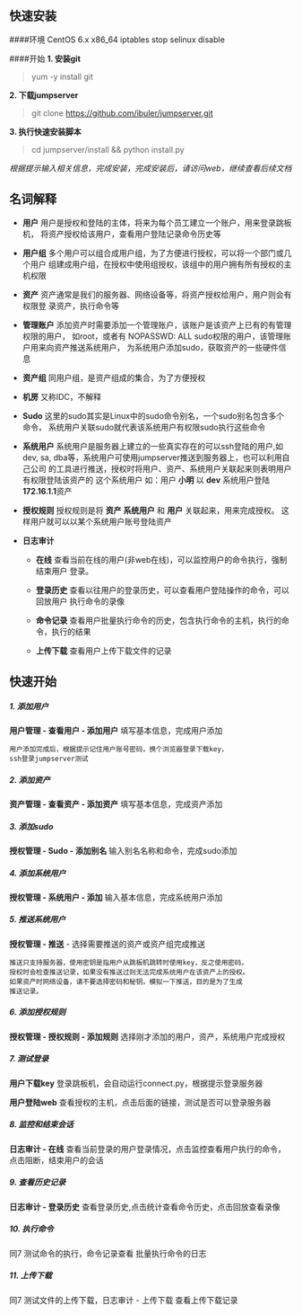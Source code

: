 快速安装
------
####环境
	CentOS 6.x x86_64
	iptables stop
	selinux disable
	
	
####开始
**1. 安装git**
    
> yum -y install git
	 
**2. 下载jumpserver**
	
> git clone https://github.com/ibuler/jumpserver.git

**3. 执行快速安装脚本**

> cd jumpserver/install && python install.py


 *根据提示输入相关信息，完成安装，完成安装后，请访问web，继续查看后续文档*



名词解释
------


* **用户** 用户是授权和登陆的主体，将来为每个员工建立一个账户，用来登录跳板机，
  将资产授权给该用户，查看用户登陆记录命令历史等

* **用户组** 多个用户可以组合成用户组，为了方便进行授权，可以将一个部门或几个用户
  组建成用户组，在授权中使用组授权，该组中的用户拥有所有授权的主机权限

* **资产** 资产通常是我们的服务器、网络设备等，将资产授权给用户，用户则会有权限登
  录资产，执行命令等

* **管理账户** 添加资产时需要添加一个管理账户，该账户是该资产上已有的有管理权限的用户，
  如root，或者有 NOPASSWD: ALL sudo权限的用户，该管理账户用来向资产推送系统用户，
  为系统用户添加sudo，获取资产的一些硬件信息

* **资产组** 同用户组，是资产组成的集合，为了方便授权

* **机房** 又称IDC，不解释

* **Sudo** 这里的sudo其实是Linux中的sudo命令别名，一个sudo别名包含多个命令，
  系统用户关联sudo就代表该系统用户有权限sudo执行这些命令

* **系统用户** 系统用户是服务器上建立的一些真实存在的可以ssh登陆的用户,如 dev,
  sa, dba等，系统用户可使用jumpserver推送到服务器上，也可以利用自己公司
  的工具进行推送，授权时将用户、资产、系统用户关联起来则表明用户有权限登陆该资产的
  这个系统用户 如：用户 **小明** 以 **dev** 系统用户登陆 **172.16.1.1**资产
  
* **授权规则** 授权规则是将 **资产** **系统用户** 和 **用户** 关联起来，用来完成授权。
  这样用户就可以以某个系统用户账号登陆资产
  
* **日志审计** 
	* **在线** 查看当前在线的用户(非web在线)，可以监控用户的命令执行，强制结束用户
	  登录。
	* **登录历史** 查看以往用户的登录历史，可以查看用户登陆操作的命令，可以回放用户
	  执行命令的录像
	* **命令记录** 查看用户批量执行命令的历史，包含执行命令的主机，执行的命令，执行的结果
	
	* **上传下载** 查看用户上传下载文件的记录
	

快速开始
------

##### 1. 添加用户
**用户管理 - 查看用户 - 添加用户** 填写基本信息，完成用户添加

	用户添加完成后，根据提示记住用户账号密码，换个浏览器登录下载key，
	ssh登录jumpserver测试

##### 2. 添加资产
**资产管理 - 查看资产 - 添加资产** 填写基本信息，完成资产添加

##### 3. 添加sudo
**授权管理 - Sudo - 添加别名** 输入别名名称和命令，完成sudo添加

##### 4. 添加系统用户
**授权管理 - 系统用户 - 添加** 输入基本信息，完成系统用户添加

##### 5. 推送系统用户
**授权管理 - 推送** - 选择需要推送的资产或资产组完成推送

	推送只支持服务器，使用密钥是指用户从跳板机跳转时使用key，反之使用密码，
	授权时会检查推送记录，如果没有推送过则无法完成系统用户在该资产上的授权。
	如果资产时网络设备，请不要选择密码和秘钥，模拟一下推送，目的是为了生成
	推送记录。
	
##### 6. 添加授权规则
**授权管理 - 授权规则 - 添加规则** 选择刚才添加的用户，资产，系统用户完成授权

##### 7. 测试登录
**用户下载key** 登录跳板机，会自动运行connect.py，根据提示登录服务器 

**用户登陆web** 查看授权的主机，点击后面的链接，测试是否可以登录服务器

##### 8. 监控和结束会话
**日志审计 - 在线** 查看当前登录的用户登录情况，点击监控查看用户执行的命令，
点击阻断，结束用户的会话

##### 9. 查看历史记录
**日志审计 - 登录历史** 查看登录历史,点击统计查看命令历史，点击回放查看录像

##### 10. 执行命令
同7 测试命令的执行，命令记录查看 批量执行命令的日志

##### 11. 上传下载
同7 测试文件的上传下载，日志审计 - 上传下载 查看上传下载记录












	
